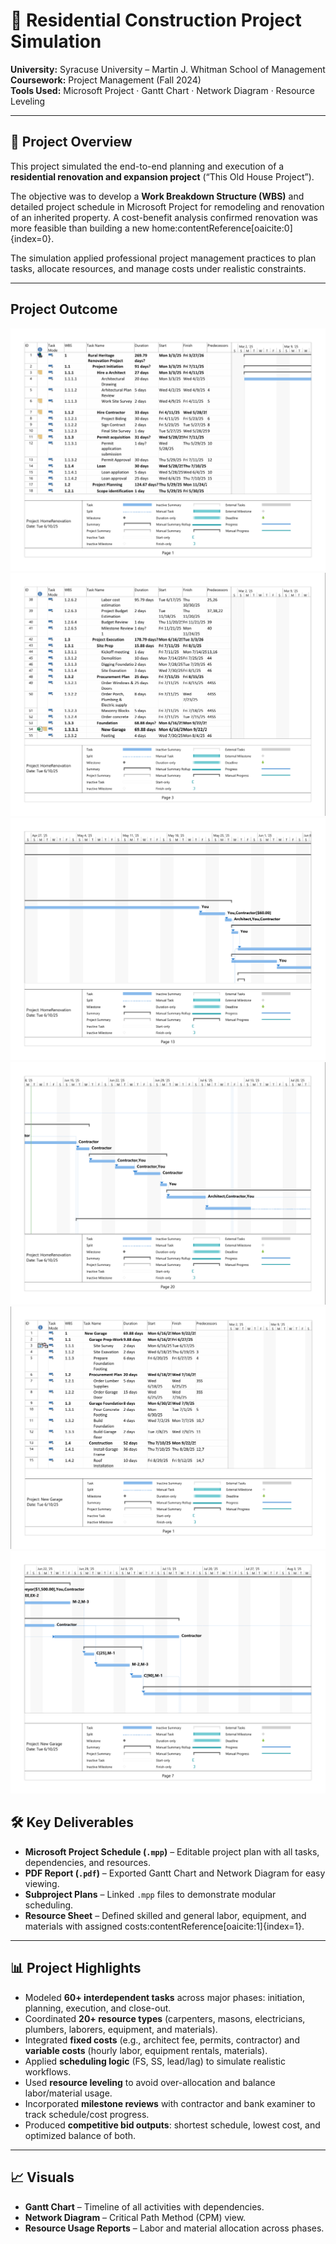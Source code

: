 # 🏡 Residential Construction Project Simulation  

**University:** Syracuse University – Martin J. Whitman School of Management  
**Coursework:** Project Management (Fall 2024)  
**Tools Used:** Microsoft Project · Gantt Chart · Network Diagram · Resource Leveling  

---

## 📌 Project Overview  
This project simulated the end-to-end planning and execution of a **residential renovation and expansion project** (“This Old House Project”).  

The objective was to develop a **Work Breakdown Structure (WBS)** and detailed project schedule in Microsoft Project for remodeling and renovation of an inherited property. A cost-benefit analysis confirmed renovation was more feasible than building a new home:contentReference[oaicite:0]{index=0}.  

The simulation applied professional project management practices to plan tasks, allocate resources, and manage costs under realistic constraints.  

---
## Project Outcome
![Dashboard Screenshot](https://github.com/Smruti0708/Residential-Construction-Simulation/blob/main/Main%20Project.%20img%201.png)
![Dashboard Screenshot](https://github.com/Smruti0708/Residential-Construction-Simulation/blob/main/Main%20Project.%20img%202.png)
![Dashboard Screenshot](https://github.com/Smruti0708/Residential-Construction-Simulation/blob/main/Main%20Project.%20img%203.png)
![Dashboard Screenshot](https://github.com/Smruti0708/Residential-Construction-Simulation/blob/main/Main%20Project.%20img%204.png)
![Dashboard Screenshot](https://github.com/Smruti0708/Residential-Construction-Simulation/blob/main/Sub%20Project.%20img%201.png)
![Dashboard Screenshot](https://github.com/Smruti0708/Residential-Construction-Simulation/blob/main/Sub%20Project.%20img%202.png)


## 🛠️ Key Deliverables  
- **Microsoft Project Schedule (`.mpp`)** – Editable project plan with all tasks, dependencies, and resources.  
- **PDF Report (`.pdf`)** – Exported Gantt Chart and Network Diagram for easy viewing.  
- **Subproject Plans** – Linked `.mpp` files to demonstrate modular scheduling.  
- **Resource Sheet** – Defined skilled and general labor, equipment, and materials with assigned costs:contentReference[oaicite:1]{index=1}.  

---

## 📊 Project Highlights  
- Modeled **60+ interdependent tasks** across major phases: initiation, planning, execution, and close-out.  
- Coordinated **20+ resource types** (carpenters, masons, electricians, plumbers, laborers, equipment, and materials).  
- Integrated **fixed costs** (e.g., architect fee, permits, contractor) and **variable costs** (hourly labor, equipment rentals, materials).  
- Applied **scheduling logic** (FS, SS, lead/lag) to simulate realistic workflows.  
- Used **resource leveling** to avoid over-allocation and balance labor/material usage.  
- Incorporated **milestone reviews** with contractor and bank examiner to track schedule/cost progress.  
- Produced **competitive bid outputs**: shortest schedule, lowest cost, and optimized balance of both.  

---

## 📈 Visuals  
- **Gantt Chart** – Timeline of all activities with dependencies.  
- **Network Diagram** – Critical Path Method (CPM) view.  
- **Resource Usage Reports** – Labor and material allocation across phases.  




